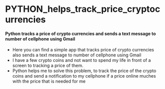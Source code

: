 # PYTHON_helps_track_price_cryptocurrencies
<h4>Python tracks a price of crypto currencies and sends a text message to number of cellphone using Gmail</h4>
<ul>
<li>Here you can find a simple app that tracks price of crypto currencies also sends a text message to number of cellphone using Gmail</li>
<li>I have a few crypto coins and not want to spend my life in front of a screen to tracking a price of them.</li>
<li>Python helps me to solve this problem, to track the price of the crypto coins and send a notification to my cellphone if a price online muches with the price that is needed for me</li>
  </ul>
